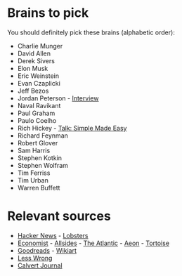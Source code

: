 # Brains to pick

You should definitely pick these brains (alphabetic order):

- Charlie Munger
- David Allen
- Derek Sivers
- Elon Musk
- Eric Weinstein
- Evan Czaplicki
- Jeff Bezos
- Jordan Peterson - [Interview](https://www.youtube.com/watch?v=yZYQpge1W5s)
- Naval Ravikant
- Paul Graham
- Paulo Coelho
- Rich Hickey - [Talk: Simple Made Easy](www.infoq.com/presentations/Simple-Made-Easy)
- Richard Feynman 
- Robert Glover
- Sam Harris
- Stephen Kotkin
- Stephen Wolfram
- Tim Ferriss
- Tim Urban
- Warren Buffett

<!--
- Rollo Tomassi
- Milton Friedman
- Mark Manson
- Abbas (iran - photojournalist)
any females? Any non american?
- Pawel Kuczynski (illustrator)
- Mario Puppo (illustrator)
- Edward Tufte
-->

# Relevant sources

- [Hacker News](https://news.ycombinator.com/) - [Lobsters](https://lobste.rs/)
- [Economist](https://economist.com) - [Allsides](https://www.allsides.com/) - [The Atlantic](https://www.theatlantic.com) - [Aeon](https://aeon.co) - [Tortoise](https://www.tortoisemedia.com) 
- [Goodreads](https://www.goodreads.com) - [Wikiart](https://www.wikiart.org)
- [Less Wrong](https://www.lesswrong.com)
- [Calvert Journal](https://calvertjournal.com)